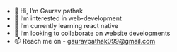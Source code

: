 - 👋 Hi, I’m Gaurav pathak
- 👀 I’m interested in web-development
- 🌱 I’m currently learning react native
- 💞️ I’m looking to collaborate on website developments
- 📫 Reach me on - gauravpathak099@gmail.com

<!---
Gauravpathak10/Gauravpathak10 is a ✨ special ✨ repository because its `README.md` (this file) appears on your GitHub profile.
You can click the Preview link to take a look at your changes.
--->
